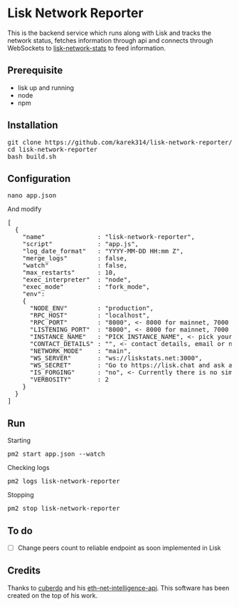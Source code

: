 Lisk Network Reporter
============
This is the backend service which runs along with Lisk and tracks the network status, fetches information through api and connects through WebSockets to [lisk-network-stats](https://github.com/karek314/lisk-network-stats) to feed information.

## Prerequisite
* lisk up and running
* node
* npm

## Installation
<pre>git clone https://github.com/karek314/lisk-network-reporter/
cd lisk-network-reporter
bash build.sh
</pre>

## Configuration
<pre>nano app.json</pre>
And modify

<pre>
[
  {
    "name"              : "lisk-network-reporter",
    "script"            : "app.js",
    "log_date_format"   : "YYYY-MM-DD HH:mm Z",
    "merge_logs"        : false,
    "watch"             : false,
    "max_restarts"      : 10,
    "exec_interpreter"  : "node",
    "exec_mode"         : "fork_mode",
    "env":
    {
      "NODE_ENV"        : "production",
      "RPC_HOST"        : "localhost",
      "RPC_PORT"        : "8000", <- 8000 for mainnet, 7000 testnet
      "LISTENING_PORT"  : "8000", <- 8000 for mainnet, 7000 testnet
      "INSTANCE_NAME"   : "PICK_INSTANCE_NAME", <- pick your name
      "CONTACT_DETAILS" : "", <- contact details, email or nick on lisk.chat to contact in case any failure
      "NETWORK_MODE"    : "main",
      "WS_SERVER"       : "ws://liskstats.net:3000",
      "WS_SECRET"       : "Go to https://lisk.chat and ask around",
      "IS_FORGING"      : "no", <- Currently there is no simple endpoint to check if any delegate is forging on this node, set "yes" if you are actually forging (in top 101 and actually processing blocks, not standby)
      "VERBOSITY"       : 2
    }
  }
]
</pre>

## Run
Starting
<pre>
pm2 start app.json --watch
</pre>

Checking logs
<pre>
pm2 logs lisk-network-reporter
</pre>

Stopping
<pre>
pm2 stop lisk-network-reporter
</pre>

## To do
- [ ] Change peers count to reliable endpoint as soon implemented in Lisk

## Credits
Thanks to [cuberdo](https://github.com/cubedro/) and his [eth-net-intelligence-api](https://github.com/cubedro/eth-net-intelligence-api). This software has been created on the top of his work.
